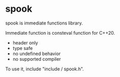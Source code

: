 # spook

spook is immediate functions library.

Immediate function is consteval function for C++20.

- header only
- type safe
- no undefined behavior
- no supported compiler

To use it, include "include / spook.h".
